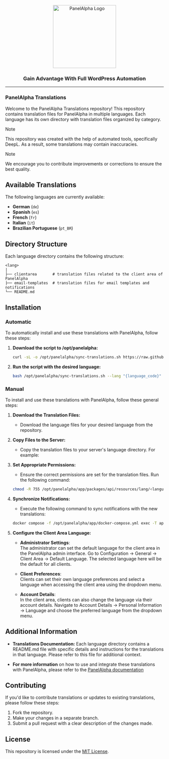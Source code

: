 <p align="center">
  <img src="https://www.inbs.software/assets/img/logo-pa.svg" alt="PanelAlpha Logo" width="200">
</p>

<h3 align="center">Gain Advantage With Full WordPress Automation</h3>

---

### PanelAlpha Translations

Welcome to the PanelAlpha Translations repository! This repository contains translation files for PanelAlpha in multiple languages. Each language has its own directory with translation files organized by category.

> [!NOTE]
> This repository was created with the help of automated tools, specifically DeepL. As a result, some translations may contain inaccuracies. 

> [!NOTE]
> We encourage you to contribute improvements or corrections to ensure the best quality.

## Available Translations

The following languages are currently available:

- **German** (`de`)
- **Spanish** (`es`)
- **French** (`fr`)
- **Italian** (`it`)
- **Brazilian Portuguese** (`pt_BR`)

## Directory Structure

Each language directory contains the following structure:

```console
<lang>
|
├── clientarea       # translation files related to the client area of PanelAlpha
├── email-templates  # translation files for email templates and notifications
└── README.md
```

## Installation

### Automatic 

To automatically install and use these translations with PanelAlpha, follow these steps:

1. <b>Download the script to /opt/panelalpha:</b>
    ```sh
    curl -sL -o /opt/panelalpha/sync-translations.sh https://raw.githubusercontent.com/panelalpha/PanelAlpha-Translations/feature/sync-translations/scripts/sync-translations.sh
    ```

2. <b>Run the script with the desired language:</b>
    ```sh
    bash /opt/panelalpha/sync-translations.sh --lang "{language_code}"
    ```

### Manual

To install and use these translations with PanelAlpha, follow these general steps:

1. <b>Download the Translation Files:</b>
    - Download the language files for your desired language from the repository.

2. <b>Copy Files to the Server:</b>
    - Copy the translation files to your server's language directory. For example:

3. <b>Set Appropriate Permissions:</b>
    - Ensure the correct permissions are set for the translation files. Run the following command:
    ```sh
    chmod -R 755 /opt/panelalpha/app/packages/api/resources/lang/<language_code>
    ```

4. <b>Synchronize Notifications:</b>
    - Execute the following command to sync notifications with the new translations:
    ```sh
    docker compose -f /opt/panelalpha/app/docker-compose.yml exec -T api php artisan notifications:sync
    ```

5. <b>Configure the Client Area Language:</b>
    - <b>Administrator Settings</b>: <br>
    The administrator can set the default language for the client area in the PanelAlpha admin interface. Go to Configuration → General → Client Area → Default Language. The selected language here will be the default for all clients.

    - <b>Client Preferences</b>: <br>
    Clients can set their own language preferences and select a language when accessing the client area using the dropdown menu.
    
    - <b>Account Details</b>: <br>
    In the client area, clients can also change the language via their account details. Navigate to Account Details → Personal Information → Language and choose the preferred language from the dropdown menu.

## Additional Information

- <b>Translations Documentation:</b> Each language directory contains a README.md file with specific details and instructions for the translations in that language. Please refer to this file for additional context.

- <b>For more information</b> on how to use and integrate these translations with PanelAlpha, please refer to the [PanelAlpha documentation](https://www.panelalpha.com/documentation/getting-started/translations/)

## Contributing

If you'd like to contribute translations or updates to existing translations, please follow these steps:

1. Fork the repository.
2. Make your changes in a separate branch.
3. Submit a pull request with a clear description of the changes made.

## License

This repository is licensed under the [MIT License](https://github.com/panelalpha/PanelAlpha-Translations/blob/main/LICENSE).